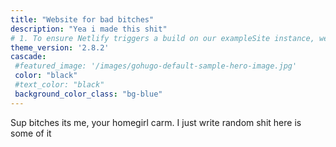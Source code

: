 ```yaml
---
title: "Website for bad bitches"
description: "Yea i made this shit"
# 1. To ensure Netlify triggers a build on our exampleSite instance, we need to change a file in the exampleSite directory.
theme_version: '2.8.2'
cascade:
 #featured_image: '/images/gohugo-default-sample-hero-image.jpg'
 color: "black"
 #text_color: "black"
 background_color_class: "bg-blue"
---
```

Sup bitches
its me, your homegirl carm.
I just write random shit here is some of it